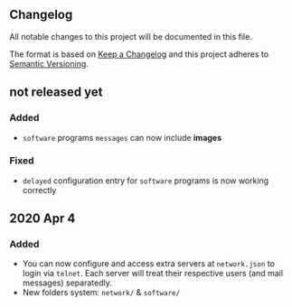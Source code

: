 Changelog
---------

All notable changes to this project will be documented in this file.

The format is based on [Keep a Changelog](http://keepachangelog.com/)
and this project adheres to [Semantic Versioning](http://semver.org/).


## not released yet

### Added
- `software` programs `messages` can now include **images**

### Fixed
- `delayed` configuration entry for `software` programs is now working correctly


## 2020 Apr 4

### Added
- You can now configure and access extra servers at `network.json` to login via `telnet`.
  Each server will treat their respective users (and mail messages) separatedly.
- New folders system: `network/` & `software/`
